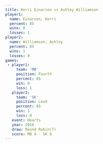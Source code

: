 ```yaml
---
title: Kerri Einarson vs Ashley Williamson
player1:                  
  name: Einarson, Kerri   
  percent: 85             
  wins: 0                 
  losses: 1               
player2:                  
  name: Williamson, Ashley
  percent: 85             
  wins: 1                 
  losses: 0               
games:
 - player1:          
     team: 'MB'      
     position: Fourth
     percent: 85     
     win: 0          
     loss: 1         
   player2:        
     team: 'SK'    
     position: Lead
     percent: 85   
     win: 1        
     loss: 0       
   event: Hearts       
   year: 2016          
   draw: Round Robin(7)
   score: MB 4 - SK 8  
---
```

